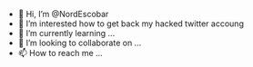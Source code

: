 - 👋 Hi, I’m @NordEscobar
- 👀 I’m interested how to get back my hacked twitter accoung
- 🌱 I’m currently learning ...
- 💞️ I’m looking to collaborate on ...
- 📫 How to reach me ...

<!---
NordEscobar/NordEscobar is a ✨ special ✨ repository because its `README.md` (this file) appears on your GitHub profile.
You can click the Preview link to take a look at your changes.
--->
